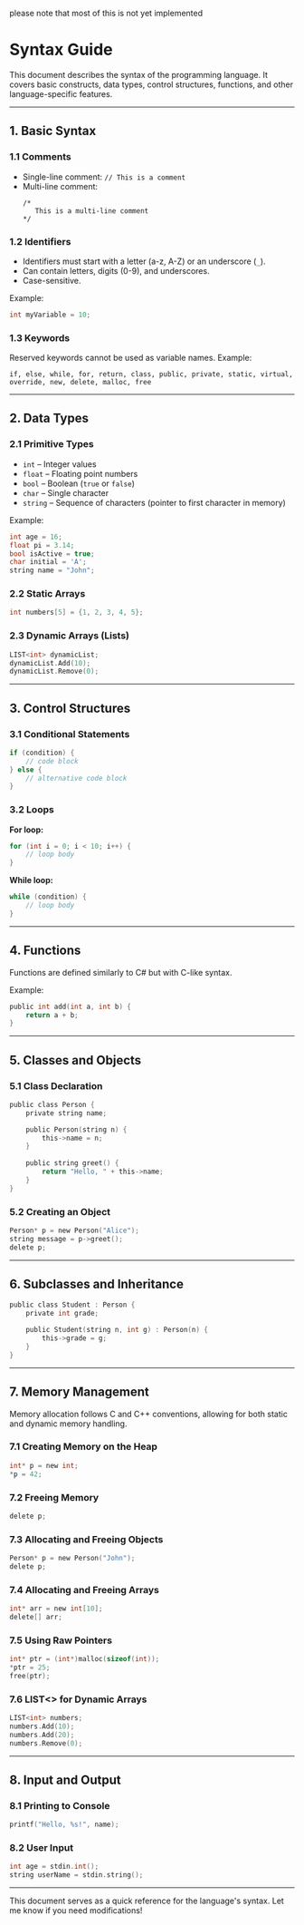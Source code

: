 please note that most of this is not yet implemented

# Syntax Guide

This document describes the syntax of the programming language. It covers basic constructs, data types, control structures, functions, and other language-specific features.

---

## 1. Basic Syntax

### 1.1 Comments
- Single-line comment: `// This is a comment`
- Multi-line comment:
  ```
  /*
     This is a multi-line comment
  */
  ```

### 1.2 Identifiers
- Identifiers must start with a letter (a-z, A-Z) or an underscore (`_`).
- Can contain letters, digits (0-9), and underscores.
- Case-sensitive.

Example:
```c
int myVariable = 10;  
```

### 1.3 Keywords
Reserved keywords cannot be used as variable names. Example:
```
if, else, while, for, return, class, public, private, static, virtual, override, new, delete, malloc, free
```

---

## 2. Data Types

### 2.1 Primitive Types
- `int` – Integer values
- `float` – Floating point numbers
- `bool` – Boolean (`true` or `false`)
- `char` – Single character
- `string` – Sequence of characters (pointer to first character in memory)

Example:
```c
int age = 16;
float pi = 3.14;
bool isActive = true;
char initial = 'A';
string name = "John";
```

### 2.2 Static Arrays
```c
int numbers[5] = {1, 2, 3, 4, 5};
```

### 2.3 Dynamic Arrays (Lists)
```c
LIST<int> dynamicList;
dynamicList.Add(10);
dynamicList.Remove(0);
```

---

## 3. Control Structures

### 3.1 Conditional Statements
```c
if (condition) {
    // code block
} else {
    // alternative code block
}
```

### 3.2 Loops
**For loop:**
```c
for (int i = 0; i < 10; i++) {
    // loop body
} 
```

**While loop:**
```c
while (condition) {
    // loop body
}
```

---

## 4. Functions
Functions are defined similarly to C# but with C-like syntax.

Example:
```c
public int add(int a, int b) {
    return a + b;
}
```

---

## 5. Classes and Objects

### 5.1 Class Declaration
```c
public class Person {
    private string name;

    public Person(string n) {
        this->name = n;
    }
    
    public string greet() {
        return "Hello, " + this->name;
    }
}
```

### 5.2 Creating an Object
```c
Person* p = new Person("Alice");
string message = p->greet();
delete p;
```

---

## 6. Subclasses and Inheritance
```c
public class Student : Person {
    private int grade;

    public Student(string n, int g) : Person(n) {
        this->grade = g;
    }
}
```

---

## 7. Memory Management
Memory allocation follows C and C++ conventions, allowing for both static and dynamic memory handling.

### 7.1 Creating Memory on the Heap
```c
int* p = new int;
*p = 42;
```

### 7.2 Freeing Memory
```c
delete p;
```

### 7.3 Allocating and Freeing Objects
```c
Person* p = new Person("John");
delete p;
```

### 7.4 Allocating and Freeing Arrays
```c
int* arr = new int[10];
delete[] arr;
```

### 7.5 Using Raw Pointers
```c
int* ptr = (int*)malloc(sizeof(int));
*ptr = 25;
free(ptr);
```

### 7.6 LIST<> for Dynamic Arrays
```c
LIST<int> numbers;
numbers.Add(10);
numbers.Add(20);
numbers.Remove(0);
```

---

## 8. Input and Output
### 8.1 Printing to Console
```c
printf("Hello, %s!", name);
```

### 8.2 User Input
```c
int age = stdin.int();
string userName = stdin.string();
```

---

This document serves as a quick reference for the language's syntax. Let me know if you need modifications!

